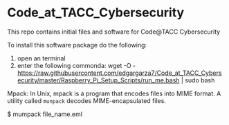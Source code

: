 # Code_at_TACC_Cybersecurity
This repo contains initial files and software for Code@TACC Cybersecurity

To install this software package do the following:

1. open an terminal
2. enter the following commonda: wget -O - https://raw.githubusercontent.com/edgargarza7/Code_at_TACC_Cybersecurity/master/Raspberry_Pi_Setup_Scripts/run_me.bash | sudo bash

Mpack:
In Unix, mpack is a program that encodes files into MIME format. A utility called <code>munpack</code> decodes MIME-encapsulated files.

$ mumpack file_name.eml
